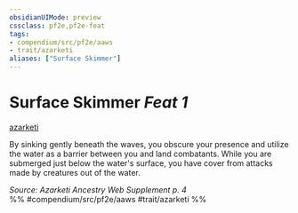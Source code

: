 ```yaml
---
obsidianUIMode: preview
cssclass: pf2e,pf2e-feat
tags:
- compendium/src/pf2e/aaws
- trait/azarketi
aliases: ["Surface Skimmer"]
---
```

# Surface Skimmer  *Feat 1*  
[azarketi](azarketi-loag.md "Azarketi Ancestry & Heritage Trait")  


By sinking gently beneath the waves, you obscure your presence and utilize the water as a barrier between you and land combatants. While you are submerged just below the water's surface, you have cover from attacks made by creatures out of the water.

*Source: Azarketi Ancestry Web Supplement p. 4*  
%% #compendium/src/pf2e/aaws #trait/azarketi %%